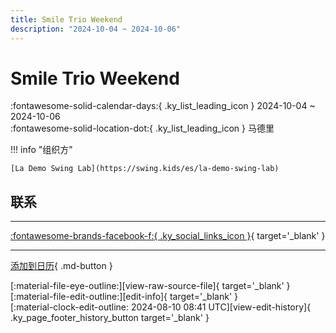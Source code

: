 ```yaml
---
title: Smile Trio Weekend
description: "2024-10-04 ~ 2024-10-06"
---
```


# Smile Trio Weekend 

:fontawesome-solid-calendar-days:{ .ky_list_leading_icon } 2024-10-04 ~ 2024-10-06  
:fontawesome-solid-location-dot:{ .ky_list_leading_icon } 马德里  

!!! info "组织方"

    [La Demo Swing Lab](https://swing.kids/es/la-demo-swing-lab)  

## 联系


---

 [:fontawesome-brands-facebook-f:{ .ky_social_links_icon }](https://www.facebook.com/events/1685521878928626){ target='_blank' }

---

[添加到日历](https://swing.news/ics/zh-Hans/2024/es/smile-trio-weekend-2024.ics){ .md-button }

<div class="ky_page_footer" markdown>
<div class="ky_page_footer_trailing" markdown="span">
[:material-file-eye-outline:][view-raw-source-file]{ target='_blank' }
[:material-file-edit-outline:][edit-info]{ target='_blank' }
</div>
<div class="ky_page_footer_leading" markdown="span">
[:material-clock-edit-outline: 2024-08-10 08:41 UTC][view-edit-history]{ .ky_page_footer_history_button target='_blank' }
</div>
</div>

[view-raw-source-file]: https://github.com/swingdance/events/blob/main/2024/es/smile-trio-weekend-2024.json "查看原始源文件"
[edit-info]: https://github.com/swingdance/events/issues/new?assignees=&labels=update+event&projects=&template=03-update_entity.yml&title=%5B2024%2Fes%5D%20Smile%20Trio%20Weekend&region=es&year=2024&id=smile-trio-weekend-2024&name=Smile%20Trio%20Weekend&org_id=la-demo-swing-lab "编辑信息"

[view-edit-history]: https://github.com/swingdance/events/commits/main/2024/es/smile-trio-weekend-2024.json "查看编辑历史"
